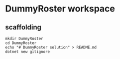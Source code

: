 # DummyRoster workspace

## scaffolding

```shell
mkdir DummyRoster
cd DummyRoster
echo "# DummyRoster solution" > README.md
dotnet new gitignore
```
